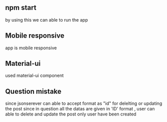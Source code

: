 ## npm start

by using this we can able to run the app

## Mobile responsive

app is mobile responsive

## Material-ui

used material-ui component

## Question mistake

since jsonserever can able to accept format as "id" for delelting or updating the post
since in question all the datas are given in 'ID' format , user can able to delete and update the post only user have been created
